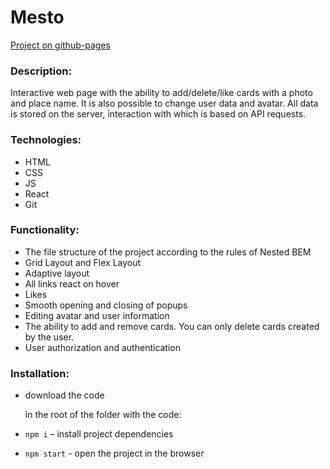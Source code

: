 # Mesto

[Project on github-pages](https://masharakitskaya.github.io/react-mesto-auth/)

### Description:
Interactive web page with the ability to add/delete/like cards with a photo and place name. It is also possible to change user data and avatar. All data is stored on the server, interaction with which is based on API requests.

### Technologies:
* HTML
* CSS
* JS
* React
* Git

### Functionality:
* The file structure of the project according to the rules of Nested BEM
* Grid Layout and Flex Layout
* Adaptive layout 
* All links react on hover
* Likes
* Smooth opening and closing of popups
* Editing avatar and user information
* The ability to add and remove cards. You can only delete cards created by the user.
* User authorization and authentication

### Installation:
* download the code

   in the root of the folder with the code:
* `npm i` – install project dependencies
* `npm start` - open the project in the browser
